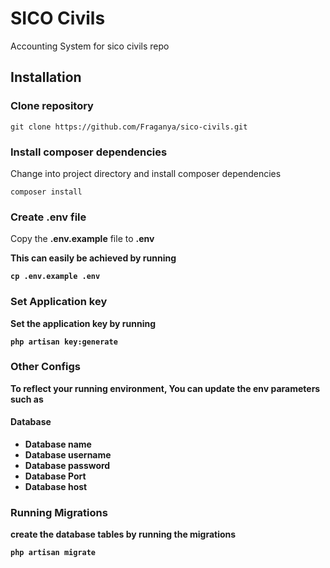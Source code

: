 # SICO Civils 

Accounting System for sico civils repo
## Installation

### Clone repository

```
git clone https://github.com/Fraganya/sico-civils.git
```

### Install composer dependencies

Change into project directory and install composer dependencies

```
composer install
```

### Create .env file

Copy the <b>.env.example</b> file to <b>.env<b>

This can easily be achieved by running

```
cp .env.example .env
```

### Set Application key

Set the application key by running

```
php artisan key:generate
```

### Other Configs

To reflect your running environment, You can update the env parameters such as

#### Database

- Database name
- Database username
- Database password
- Database Port
- Database host

### Running Migrations

create the database tables by running the migrations

```
php artisan migrate
```
